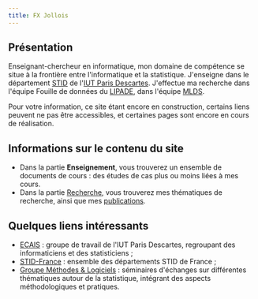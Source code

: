 ```yaml
---
title: FX Jollois 
---
```


## Présentation

Enseignant-chercheur en informatique, mon domaine de compétence se situe à la frontière 
entre l'informatique et la statistique. J'enseigne dans le département 
[STID](http://www.stid-paris.fr/) de l'[IUT Paris Descartes](http://www.iut.parisdescartes.fr). 
J'effectue ma recherche dans l'équipe Fouille de données du [LIPADE](http://www.lipade.fr), dans l'équipe [MLDS](http://www.math-info.univ-paris5.fr/~nadifmoh/Accueil.html#).

Pour votre information, ce site étant encore en construction, certains liens peuvent ne pas être
accessibles, et certaines pages sont encore en cours de réalisation.

## Informations sur le contenu du site

- Dans la partie **Enseignement**, vous trouverez un ensemble de documents 
de cours :
des études de cas plus ou moins liées à mes cours.
- Dans la partie [Recherche](recherche.html), vous trouverez mes thématiques de recherche, 
ainsi que mes [publications](publications.html).

## Quelques liens intéressants 

- [ECAIS](https://sites.google.com/site/groupeecais/) : groupe de travail de l'IUT Paris
Descartes, regroupant des informaticiens et des statisticiens ;
- [STID-France](http://www.stid-france.fr/) : ensemble des départements STID de France ;
- [Groupe Méthodes & Logiciels](http://www.sfds.asso.fr/323-Rendez_vous_SFdS_Methodes_et_Logiciels) :
séminaires d'échanges sur différentes thématiques autour de la statistique, intégrant des
aspects méthodologiques et pratiques.

